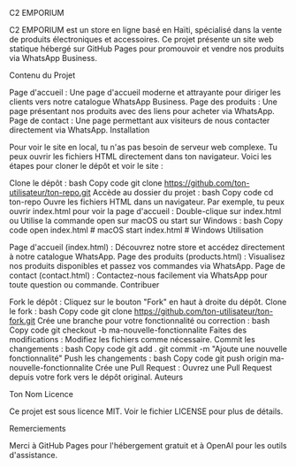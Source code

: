 C2 EMPORIUM

C2 EMPORIUM est un store en ligne basé en Haïti, spécialisé dans la vente de produits électroniques et accessoires. Ce projet présente un site web statique hébergé sur GitHub Pages pour promouvoir et vendre nos produits via WhatsApp Business.

Contenu du Projet

Page d'accueil : Une page d'accueil moderne et attrayante pour diriger les clients vers notre catalogue WhatsApp Business.
Page des produits : Une page présentant nos produits avec des liens pour acheter via WhatsApp.
Page de contact : Une page permettant aux visiteurs de nous contacter directement via WhatsApp.
Installation

Pour voir le site en local, tu n'as pas besoin de serveur web complexe. Tu peux ouvrir les fichiers HTML directement dans ton navigateur. Voici les étapes pour cloner le dépôt et voir le site :

Clone le dépôt :
bash
Copy code
git clone https://github.com/ton-utilisateur/ton-repo.git
Accède au dossier du projet :
bash
Copy code
cd ton-repo
Ouvre les fichiers HTML dans un navigateur. Par exemple, tu peux ouvrir index.html pour voir la page d'accueil :
Double-clique sur index.html ou
Utilise la commande open sur macOS ou start sur Windows :
bash
Copy code
open index.html  # macOS
start index.html  # Windows
Utilisation

Page d'accueil (index.html) : Découvrez notre store et accédez directement à notre catalogue WhatsApp.
Page des produits (products.html) : Visualisez nos produits disponibles et passez vos commandes via WhatsApp.
Page de contact (contact.html) : Contactez-nous facilement via WhatsApp pour toute question ou commande.
Contribuer

Fork le dépôt : Cliquez sur le bouton "Fork" en haut à droite du dépôt.
Clone le fork :
bash
Copy code
git clone https://github.com/ton-utilisateur/ton-fork.git
Crée une branche pour votre fonctionnalité ou correction :
bash
Copy code
git checkout -b ma-nouvelle-fonctionnalite
Faites des modifications : Modifiez les fichiers comme nécessaire.
Commit les changements :
bash
Copy code
git add .
git commit -m "Ajoute une nouvelle fonctionnalité"
Push les changements :
bash
Copy code
git push origin ma-nouvelle-fonctionnalite
Crée une Pull Request : Ouvrez une Pull Request depuis votre fork vers le dépôt original.
Auteurs

Ton Nom
Licence

Ce projet est sous licence MIT. Voir le fichier LICENSE pour plus de détails.

Remerciements

Merci à GitHub Pages pour l'hébergement gratuit et à OpenAI pour les outils d'assistance.

<!--
**C2Emporium/c2emporium** is a ✨ _special_ ✨ repository because its `README.md` (this file) appears on your GitHub profile.

Here are some ideas to get you started:

- 🔭 I’m currently working on ...
- 🌱 I’m currently learning ...
- 👯 I’m looking to collaborate on ...
- 🤔 I’m looking for help with ...
- 💬 Ask me about ...
- 📫 How to reach me: ...
- 😄 Pronouns: ...
- ⚡ Fun fact: ...
-->

